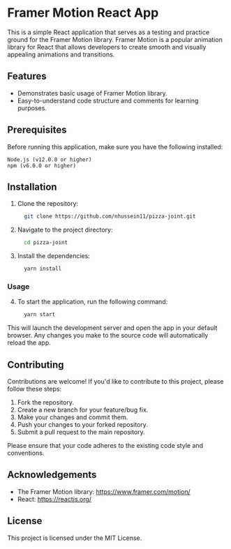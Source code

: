 # Framer Motion React App

This is a simple React application that serves as a testing and practice ground for the Framer Motion library. Framer Motion is a popular animation library for React that allows developers to create smooth and visually appealing animations and transitions.

## Features

- Demonstrates basic usage of Framer Motion library.
- Easy-to-understand code structure and comments for learning purposes.

## Prerequisites

Before running this application, make sure you have the following installed:

    Node.js (v12.0.0 or higher)
    npm (v6.0.0 or higher)

## Installation

1. Clone the repository:

   ```bash
     git clone https://github.com/nhussein11/pizza-joint.git
   ```

2. Navigate to the project directory:

   ```bash
     cd pizza-joint
   ```

3. Install the dependencies:

   ```bash
     yarn install
   ```

### Usage

4.  To start the application, run the following command:

    ```bash
      yarn start
    ```

This will launch the development server and open the app in your default browser. Any changes you make to the source code will automatically reload the app.

## Contributing

Contributions are welcome! If you'd like to contribute to this project, please follow these steps:

1. Fork the repository.
2. Create a new branch for your feature/bug fix.
3. Make your changes and commit them.
4. Push your changes to your forked repository.
5. Submit a pull request to the main repository.

Please ensure that your code adheres to the existing code style and conventions.

## Acknowledgements

- The Framer Motion library: https://www.framer.com/motion/
- React: https://reactjs.org/

## License

This project is licensed under the MIT License.
